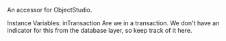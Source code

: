 An accessor for ObjectStudio.

Instance Variables:
	inTransaction	<Boolean>	Are we in a transaction. We don't have an indicator for this from the database layer, so keep track of it here.

